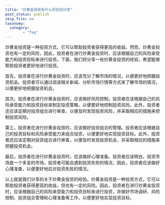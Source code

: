 ```yaml
---
title: "炒黄金投资有什么好经验分享"
post_status: publish
skip_file: no
taxonomy:
  category:
        - "faq"
---
```


炒黄金投资是一种投资方式，它可以帮助投资者获得更高的收益。然而，炒黄金投资也有一定的风险，因此，投资者在进行炒黄金投资时，应该根据自己的风险承受能力和投资目标来进行投资。下面，我们将分享一些炒黄金投资的经验，希望能够帮助投资者更好地进行投资。

首先，投资者在进行炒黄金投资时，应该充分了解市场的情况，以便更好地把握投资机会。投资者可以通过阅读相关新闻、分析市场行情等方式来了解市场的情况，以便更好地把握投资机会。

其次，投资者在进行炒黄金投资时，应该做好风险控制。投资者应该根据自己的风险承受能力和投资目标来制定投资策略，以便更好地控制投资风险。此外，投资者还应该定期对投资组合进行审查，以便及时发现投资风险，并采取相应的措施来控制投资风险。

第三，投资者在进行炒黄金投资时，应该做好投资组合的管理。投资者应该根据自己的投资目标和风险承受能力来组合投资，以便更好地实现投资目标。此外，投资者还应该定期对投资组合进行审查，以便及时发现投资机会，并采取相应的措施来把握投资机会。

最后，投资者在进行炒黄金投资时，应该做好心理准备。投资者应该明白，投资市场是一个多变的市场，投资者可能会遇到投资失败的情况，因此，投资者应该做好心理准备，以便更好地应对投资失败的情况。

以上就是我们分享的关于炒黄金投资的经验。炒黄金投资是一种投资方式，它可以帮助投资者获得更高的收益，但也有一定的风险。因此，投资者在进行炒黄金投资时，应该根据自己的风险承受能力和投资目标来进行投资，并做好市场调研、风险控制、投资组合管理和心理准备等工作，以便更好地实现投资目标。
